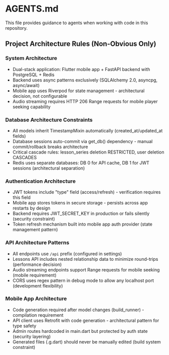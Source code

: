 # AGENTS.md

This file provides guidance to agents when working with code in this repository.

## Project Architecture Rules (Non-Obvious Only)

### System Architecture
- Dual-stack application: Flutter mobile app + FastAPI backend with PostgreSQL + Redis
- Backend uses async patterns exclusively (SQLAlchemy 2.0, asyncpg, async/await)
- Mobile app uses Riverpod for state management - architectural decision, not configurable
- Audio streaming requires HTTP 206 Range requests for mobile player seeking capability

### Database Architecture Constraints
- All models inherit TimestampMixin automatically (created_at/updated_at fields)
- Database sessions auto-commit via get_db() dependency - manual commit/rollback breaks architecture
- Critical cascade rules: lesson_series deletion RESTRICTED, user deletion CASCADES
- Redis uses separate databases: DB 0 for API cache, DB 1 for JWT sessions (architectural separation)

### Authentication Architecture
- JWT tokens include "type" field (access/refresh) - verification requires this field
- Mobile app stores tokens in secure storage - persists across app restarts by design
- Backend requires JWT_SECRET_KEY in production or fails silently (security constraint)
- Token refresh mechanism built into mobile app auth provider (state management pattern)

### API Architecture Patterns
- All endpoints use `/api` prefix (configured in settings)
- Lessons API includes nested relationship data to minimize round-trips (performance decision)
- Audio streaming endpoints support Range requests for mobile seeking (mobile requirement)
- CORS uses regex pattern in debug mode to allow any localhost port (development flexibility)

### Mobile App Architecture
- Code generation required after model changes (build_runner) - compilation requirement
- API client uses Retrofit with code generation - architectural pattern for type safety
- Admin routes hardcoded in main.dart but protected by auth state (security layering)
- Generated files (.g.dart) should never be manually edited (build system constraint)